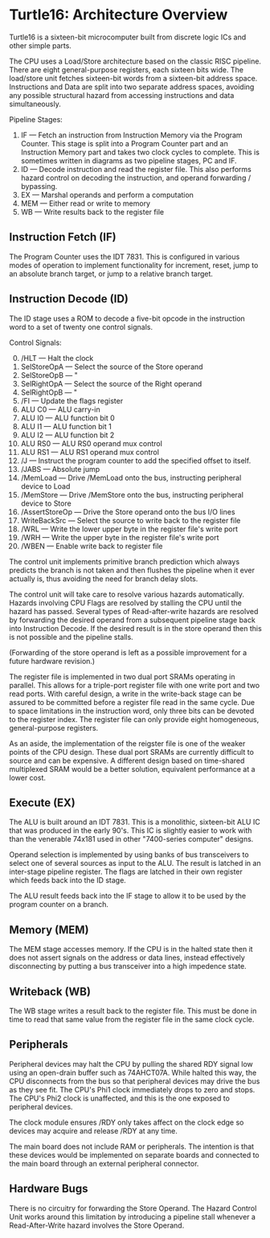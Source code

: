 # Turtle16: Architecture Overview

Turtle16 is a sixteen-bit microcomputer built from discrete logic ICs and other simple parts.

The CPU uses a Load/Store architecture based on the classic RISC pipeline. There are eight general-purpose registers, each sixteen bits wide. The load/store unit fetches sixteen-bit words from a sixteen-bit address space. Instructions and Data are split into two separate address spaces, avoiding any possible structural hazard from accessing instructions and data simultaneously.

Pipeline Stages:

1. IF — Fetch an instruction from Instruction Memory via the Program Counter. This stage is split into a Program Counter part and an Instruction Memory part and takes two clock cycles to complete. This is sometimes written in diagrams as two pipeline stages, PC and IF.
2. ID — Decode instruction and read the register file. This also performs hazard control on decoding the instruction, and operand forwarding / bypassing.
3. EX — Marshal operands and perform a computation
4. MEM — Either read or write to memory
5. WB — Write results back to the register file


## Instruction Fetch (IF)

The Program Counter uses the IDT 7831. This is configured in various modes of operation to implement functionality for increment, reset, jump to an absolute branch target, or jump to a relative branch target.


## Instruction Decode (ID)

The ID stage uses a ROM to decode a five-bit opcode in the instruction word to a set of twenty one control signals.

Control Signals:

0. /HLT — Halt the clock
1. SelStoreOpA — Select the source of the Store operand
2. SelStoreOpB — "
3. SelRightOpA — Select the source of the Right operand
4. SelRightOpB — "
5. /FI — Update the flags register
6. ALU C0 — ALU carry-in
7. ALU I0 — ALU function bit 0
8. ALU I1 — ALU function bit 1
9. ALU I2 — ALU function bit 2
10. ALU RS0 — ALU RS0 operand mux control
11. ALU RS1 — ALU RS1 operand mux control
12. /J — Instruct the program counter to add the specified offset to itself.
13. /JABS — Absolute jump
14. /MemLoad — Drive /MemLoad onto the bus, instructing peripheral device to Load
15. /MemStore — Drive /MemStore onto the bus, instructing peripheral device to Store
16. /AssertStoreOp — Drive the Store operand onto the bus I/O lines
17. WriteBackSrc — Select the source to write back to the register file
18. /WRL — Write the lower upper byte in the register file's write port
19. /WRH — Write the upper byte in the register file's write port
20. /WBEN — Enable write back to register file

The control unit implements primitive branch prediction which always predicts the branch is not taken and then flushes the pipeline when it ever actually is, thus avoiding the need for branch delay slots.

The control unit will take care to resolve various hazards automatically. Hazards involving CPU Flags are resolved by stalling the CPU until the hazard has passed. Several types of Read-after-write hazards are resolved by forwarding the desired operand from a subsequent pipeline stage back into Instruction Decode. If the desired result is in the store operand then this is not possible and the pipeline stalls.

(Forwarding of the store operand is left as a possible improvement for a future hardware revision.)

The register file is implemented in two dual port SRAMs operating in parallel. This allows for a triple-port register file with one write port and two read ports. With careful design, a write in the write-back stage can be assured to be committed before a register file read in the same cycle. Due to space limitations in the instruction word, only three bits can be devoted to the register index. The register file can only provide eight homogeneous, general-purpose registers.

As an aside, the implementation of the reigster file is one of the weaker points of the CPU design. These dual port SRAMs are currently difficult to source and can be expensive. A different design based on time-shared multiplexed SRAM would be a better solution, equivalent performance at a lower cost.


## Execute (EX)

The ALU is built around an IDT 7831. This is a monolithic, sixteen-bit ALU IC that was produced in the early 90's. This IC is slightly easier to work with than the venerable 74x181 used in other "7400-series computer" designs.

Operand selection is implemented by using banks of bus transceivers to select one of several sources as input to the ALU. The result is latched in an inter-stage pipeline register. The flags are latched in their own register which feeds back into the ID stage.

The ALU result feeds back into the IF stage to allow it to be used by the program counter on a branch.


## Memory (MEM)

The MEM stage accesses memory. If the CPU is in the halted state then it does not assert signals on the address or data lines, instead effectively disconnecting by putting a bus transceiver into a high impedence state.


## Writeback (WB)

The WB stage writes a result back to the register file. This must be done in time to read that same value from the register file in the same clock cycle.


## Peripherals

Peripheral devices may halt the CPU by pulling the shared RDY signal low using an open-drain buffer such as 74AHCT07A. While halted this way, the CPU disconnects from the bus so that peripheral devices may drive the bus as they see fit. The CPU's Phi1 clock immediately drops to zero and stops. The CPU's Phi2 clock is unaffected, and this is the one exposed to peripheral devices.

The clock module ensures /RDY only takes affect on the clock edge so devices may acquire and release /RDY at any time.

The main board does not include RAM or peripherals. The intention is that these devices would be implemented on separate boards and connected to the main board through an external peripheral connector.


## Hardware Bugs

There is no circuitry for forwarding the Store Operand. The Hazard Control Unit works around this limitation by introducing a pipeline stall whenever a Read-After-Write hazard involves the Store Operand.